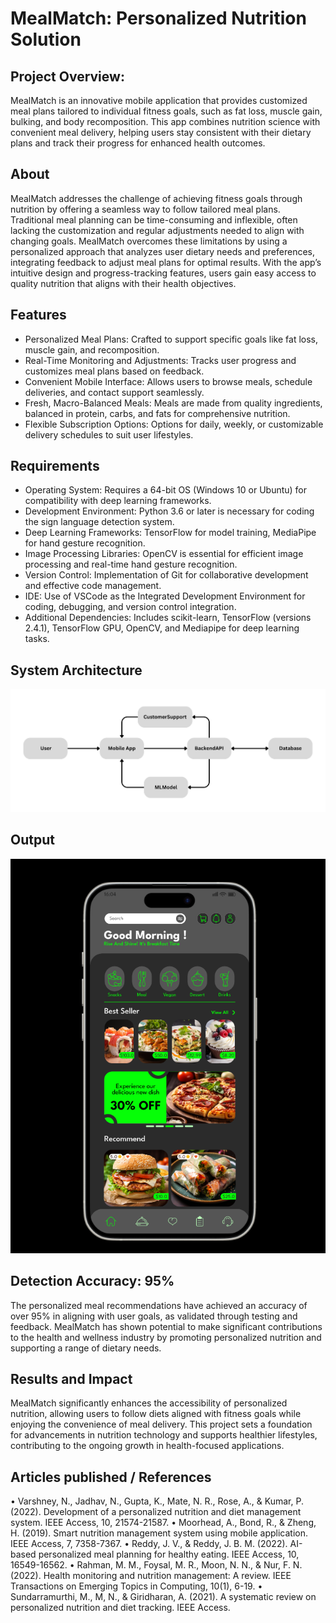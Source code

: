 # MealMatch: Personalized Nutrition Solution

## Project Overview:
MealMatch is an innovative mobile application that provides customized meal plans tailored to individual fitness goals, such as fat loss, muscle gain, bulking, and body recomposition. This app combines nutrition science with convenient meal delivery, helping users stay consistent with their dietary plans and track their progress for enhanced health outcomes.

## About

MealMatch addresses the challenge of achieving fitness goals through nutrition by offering a seamless way to follow tailored meal plans. Traditional meal planning can be time-consuming and inflexible, often lacking the customization and regular adjustments needed to align with changing goals. MealMatch overcomes these limitations by using a personalized approach that analyzes user dietary needs and preferences, integrating feedback to adjust meal plans for optimal results. With the app’s intuitive design and progress-tracking features, users gain easy access to quality nutrition that aligns with their health objectives.

## Features

- Personalized Meal Plans: Crafted to support specific goals like fat loss, muscle gain, and recomposition.
- Real-Time Monitoring and Adjustments: Tracks user progress and customizes meal plans based on feedback.
- Convenient Mobile Interface: Allows users to browse meals, schedule deliveries, and contact support seamlessly.
- Fresh, Macro-Balanced Meals: Meals are made from quality ingredients, balanced in protein, carbs, and fats for comprehensive nutrition.
- Flexible Subscription Options: Options for daily, weekly, or customizable delivery schedules to suit user lifestyles.

## Requirements
<!--List the requirements of the project as shown below-->
* Operating System: Requires a 64-bit OS (Windows 10 or Ubuntu) for compatibility with deep learning frameworks.
* Development Environment: Python 3.6 or later is necessary for coding the sign language detection system.
* Deep Learning Frameworks: TensorFlow for model training, MediaPipe for hand gesture recognition.
* Image Processing Libraries: OpenCV is essential for efficient image processing and real-time hand gesture recognition.
* Version Control: Implementation of Git for collaborative development and effective code management.
* IDE: Use of VSCode as the Integrated Development Environment for coding, debugging, and version control integration.
* Additional Dependencies: Includes scikit-learn, TensorFlow (versions 2.4.1), TensorFlow GPU, OpenCV, and Mediapipe for deep learning tasks.

## System Architecture

![](Mini%20Project%20Architecture%20Diagram.png)

## Output

![](output.png)

## Detection Accuracy: 95%

The personalized meal recommendations have achieved an accuracy of over 95% in aligning with user goals, as validated through testing and feedback. MealMatch has shown potential to make significant contributions to the health and wellness industry by promoting personalized nutrition and supporting a range of dietary needs.

## Results and Impact

MealMatch significantly enhances the accessibility of personalized nutrition, allowing users to follow diets aligned with fitness goals while enjoying the convenience of meal delivery. This project sets a foundation for advancements in nutrition technology and supports healthier lifestyles, contributing to the ongoing growth in health-focused applications.

## Articles published / References

• Varshney, N., Jadhav, N., Gupta, K., Mate, N. R., Rose, A., & Kumar, P. (2022). Development of a personalized nutrition and diet management system. IEEE Access, 10, 21574-21587.
• Moorhead, A., Bond, R., & Zheng, H. (2019). Smart nutrition management system using mobile application. IEEE Access, 7, 7358-7367.
• Reddy, J. V., & Reddy, J. B. M. (2022). AI-based personalized meal planning for healthy eating. IEEE Access, 10, 16549-16562.
• Rahman, M. M., Foysal, M. R., Moon, N. N., & Nur, F. N. (2022). Health monitoring and nutrition management: A review. IEEE Transactions on Emerging Topics in Computing, 10(1), 6-19.
• Sundarramurthi, M., M, N., & Giridharan, A. (2021). A systematic review on personalized nutrition and diet tracking. IEEE Access.
